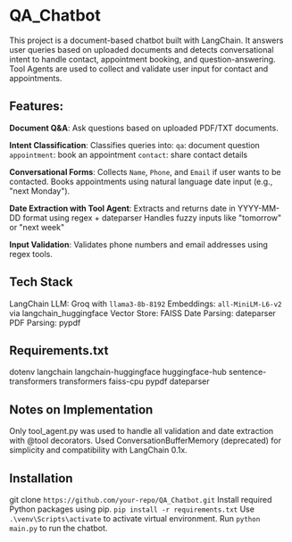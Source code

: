 # QA_Chatbot

This project is a document-based chatbot built with LangChain. It answers user queries based on uploaded documents and detects conversational intent to handle contact, appointment booking, and question-answering. Tool Agents are used to collect and validate user input for contact and appointments.

## Features:

**Document Q&A**: Ask questions based on uploaded PDF/TXT documents.

**Intent Classification**: Classifies queries into:
    `qa`: document question
    `appointment`: book an appointment
    `contact`: share contact details
    
**Conversational Forms**:
    Collects `Name`, `Phone`, and `Email` if user wants to be contacted.
    Books appointments using natural language date input (e.g., "next Monday").

**Date Extraction with Tool Agent**:
    Extracts and returns date in YYYY-MM-DD format using regex + dateparser
    Handles fuzzy inputs like "tomorrow" or "next week"

**Input Validation**: Validates phone numbers and email addresses using regex tools.

## Tech Stack
LangChain
LLM: Groq with `llama3-8b-8192`
Embeddings: `all-MiniLM-L6-v2` via langchain_huggingface
Vector Store: FAISS
Date Parsing: dateparser
PDF Parsing: pypdf

## Requirements.txt
dotenv
langchain
langchain-huggingface
huggingface-hub
sentence-transformers
transformers
faiss-cpu
pypdf
dateparser

## Notes on Implementation
Only tool_agent.py was used to handle all validation and date extraction with @tool decorators.
Used ConversationBufferMemory (deprecated) for simplicity and compatibility with LangChain 0.1x.

## Installation
git clone `https://github.com/your-repo/QA_Chatbot.git` Install required Python packages using pip. `pip install -r requirements.txt` Use `.\venv\Scripts\activate` to activate virtual environment. Run `python main.py` to run the chatbot.





